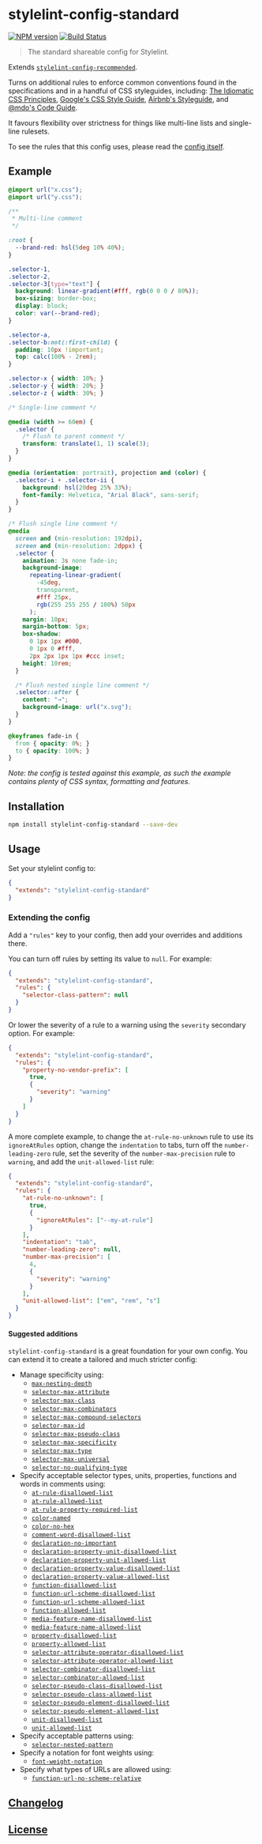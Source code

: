 # stylelint-config-standard

[![NPM version](https://img.shields.io/npm/v/stylelint-config-standard.svg)](https://www.npmjs.org/package/stylelint-config-standard) [![Build Status](https://github.com/stylelint/stylelint-config-standard/workflows/CI/badge.svg)](https://github.com/stylelint/stylelint-config-standard/actions)

> The standard shareable config for Stylelint.

Extends [`stylelint-config-recommended`](https://github.com/stylelint/stylelint-config-recommended).

Turns on additional rules to enforce common conventions found in the specifications and in a handful of CSS styleguides, including: [The Idiomatic CSS Principles](https://github.com/necolas/idiomatic-css),
[Google's CSS Style Guide](https://google.github.io/styleguide/htmlcssguide.html#CSS_Formatting_Rules), [Airbnb's Styleguide](https://github.com/airbnb/css#css), and [@mdo's Code Guide](https://codeguide.co/#css).

It favours flexibility over strictness for things like multi-line lists and single-line rulesets.

To see the rules that this config uses, please read the [config itself](./index.js).

## Example

<!-- prettier-ignore -->
```css
@import url("x.css");
@import url("y.css");

/**
 * Multi-line comment
 */

:root {
  --brand-red: hsl(5deg 10% 40%);
}

.selector-1,
.selector-2,
.selector-3[type="text"] {
  background: linear-gradient(#fff, rgb(0 0 0 / 80%));
  box-sizing: border-box;
  display: block;
  color: var(--brand-red);
}

.selector-a,
.selector-b:not(:first-child) {
  padding: 10px !important;
  top: calc(100% - 2rem);
}

.selector-x { width: 10%; }
.selector-y { width: 20%; }
.selector-z { width: 30%; }

/* Single-line comment */

@media (width >= 60em) {
  .selector {
    /* Flush to parent comment */
    transform: translate(1, 1) scale(3);
  }
}

@media (orientation: portrait), projection and (color) {
  .selector-i + .selector-ii {
    background: hsl(20deg 25% 33%);
    font-family: Helvetica, "Arial Black", sans-serif;
  }
}

/* Flush single line comment */
@media
  screen and (min-resolution: 192dpi),
  screen and (min-resolution: 2dppx) {
  .selector {
    animation: 3s none fade-in;
    background-image:
      repeating-linear-gradient(
        -45deg,
        transparent,
        #fff 25px,
        rgb(255 255 255 / 100%) 50px
      );
    margin: 10px;
    margin-bottom: 5px;
    box-shadow:
      0 1px 1px #000,
      0 1px 0 #fff,
      2px 2px 1px 1px #ccc inset;
    height: 10rem;
  }

  /* Flush nested single line comment */
  .selector::after {
    content: "→";
    background-image: url("x.svg");
  }
}

@keyframes fade-in {
  from { opacity: 0%; }
  to { opacity: 100%; }
}
```

_Note: the config is tested against this example, as such the example contains plenty of CSS syntax, formatting and features._

## Installation

```bash
npm install stylelint-config-standard --save-dev
```

## Usage

Set your stylelint config to:

```json
{
  "extends": "stylelint-config-standard"
}
```

### Extending the config

Add a `"rules"` key to your config, then add your overrides and additions there.

You can turn off rules by setting its value to `null`. For example:

```json
{
  "extends": "stylelint-config-standard",
  "rules": {
    "selector-class-pattern": null
  }
}
```

Or lower the severity of a rule to a warning using the `severity` secondary option. For example:

```json
{
  "extends": "stylelint-config-standard",
  "rules": {
    "property-no-vendor-prefix": [
      true,
      {
        "severity": "warning"
      }
    ]
  }
}
```

A more complete example, to change the `at-rule-no-unknown` rule to use its `ignoreAtRules` option, change the `indentation` to tabs, turn off the `number-leading-zero` rule, set the severity of the `number-max-precision` rule to `warning`, and add the `unit-allowed-list` rule:

```json
{
  "extends": "stylelint-config-standard",
  "rules": {
    "at-rule-no-unknown": [
      true,
      {
        "ignoreAtRules": ["--my-at-rule"]
      }
    ],
    "indentation": "tab",
    "number-leading-zero": null,
    "number-max-precision": [
      4,
      {
        "severity": "warning"
      }
    ],
    "unit-allowed-list": ["em", "rem", "s"]
  }
}
```

#### Suggested additions

`stylelint-config-standard` is a great foundation for your own config. You can extend it to create a tailored and much stricter config:

- Manage specificity using:
  - [`max-nesting-depth`](https://github.com/stylelint/stylelint/blob/master/lib/rules/max-nesting-depth/README.md)
  - [`selector-max-attribute`](https://github.com/stylelint/stylelint/blob/master/lib/rules/selector-max-attribute/README.md)
  - [`selector-max-class`](https://github.com/stylelint/stylelint/blob/master/lib/rules/selector-max-class/README.md)
  - [`selector-max-combinators`](https://github.com/stylelint/stylelint/blob/master/lib/rules/selector-max-combinators/README.md)
  - [`selector-max-compound-selectors`](https://github.com/stylelint/stylelint/blob/master/lib/rules/selector-max-compound-selectors/README.md)
  - [`selector-max-id`](https://github.com/stylelint/stylelint/blob/master/lib/rules/selector-max-id/README.md)
  - [`selector-max-pseudo-class`](https://github.com/stylelint/stylelint/blob/master/lib/rules/selector-max-pseudo-class/README.md)
  - [`selector-max-specificity`](https://github.com/stylelint/stylelint/blob/master/lib/rules/selector-max-specificity/README.md)
  - [`selector-max-type`](https://github.com/stylelint/stylelint/blob/master/lib/rules/selector-max-type/README.md)
  - [`selector-max-universal`](https://github.com/stylelint/stylelint/blob/master/lib/rules/selector-max-universal/README.md)
  - [`selector-no-qualifying-type`](https://github.com/stylelint/stylelint/blob/master/lib/rules/selector-no-qualifying-type/README.md)
- Specify acceptable selector types, units, properties, functions and words in comments using:
  - [`at-rule-disallowed-list`](https://github.com/stylelint/stylelint/blob/master/lib/rules/at-rule-disallowed-list/README.md)
  - [`at-rule-allowed-list`](https://github.com/stylelint/stylelint/blob/master/lib/rules/at-rule-allowed-list/README.md)
  - [`at-rule-property-required-list`](https://github.com/stylelint/stylelint/blob/master/lib/rules/at-rule-property-required-list/README.md)
  - [`color-named`](https://github.com/stylelint/stylelint/blob/master/lib/rules/color-named/README.md)
  - [`color-no-hex`](https://github.com/stylelint/stylelint/blob/master/lib/rules/color-no-hex/README.md)
  - [`comment-word-disallowed-list`](https://github.com/stylelint/stylelint/blob/master/lib/rules/comment-word-disallowed-list/README.md)
  - [`declaration-no-important`](https://github.com/stylelint/stylelint/blob/master/lib/rules/declaration-no-important/README.md)
  - [`declaration-property-unit-disallowed-list`](https://github.com/stylelint/stylelint/blob/master/lib/rules/declaration-property-unit-disallowed-list/README.md)
  - [`declaration-property-unit-allowed-list`](https://github.com/stylelint/stylelint/blob/master/lib/rules/declaration-property-unit-allowed-list/README.md)
  - [`declaration-property-value-disallowed-list`](https://github.com/stylelint/stylelint/blob/master/lib/rules/declaration-property-value-disallowed-list/README.md)
  - [`declaration-property-value-allowed-list`](https://github.com/stylelint/stylelint/blob/master/lib/rules/declaration-property-value-allowed-list/README.md)
  - [`function-disallowed-list`](https://github.com/stylelint/stylelint/blob/master/lib/rules/function-disallowed-list/README.md)
  - [`function-url-scheme-disallowed-list`](https://github.com/stylelint/stylelint/blob/master/lib/rules/function-url-scheme-disallowed-list/README.md)
  - [`function-url-scheme-allowed-list`](https://github.com/stylelint/stylelint/blob/master/lib/rules/function-url-scheme-allowed-list/README.md)
  - [`function-allowed-list`](https://github.com/stylelint/stylelint/blob/master/lib/rules/function-allowed-list/README.md)
  - [`media-feature-name-disallowed-list`](https://github.com/stylelint/stylelint/blob/master/lib/rules/media-feature-name-disallowed-list/README.md)
  - [`media-feature-name-allowed-list`](https://github.com/stylelint/stylelint/blob/master/lib/rules/media-feature-name-allowed-list/README.md)
  - [`property-disallowed-list`](https://github.com/stylelint/stylelint/blob/master/lib/rules/property-disallowed-list/README.md)
  - [`property-allowed-list`](https://github.com/stylelint/stylelint/blob/master/lib/rules/property-allowed-list/README.md)
  - [`selector-attribute-operator-disallowed-list`](https://github.com/stylelint/stylelint/blob/master/lib/rules/selector-attribute-operator-disallowed-list/README.md)
  - [`selector-attribute-operator-allowed-list`](https://github.com/stylelint/stylelint/blob/master/lib/rules/selector-attribute-operator-allowed-list/README.md)
  - [`selector-combinator-disallowed-list`](https://github.com/stylelint/stylelint/blob/master/lib/rules/selector-combinator-disallowed-list/README.md)
  - [`selector-combinator-allowed-list`](https://github.com/stylelint/stylelint/blob/master/lib/rules/selector-combinator-allowed-list/README.md)
  - [`selector-pseudo-class-disallowed-list`](https://github.com/stylelint/stylelint/blob/master/lib/rules/selector-pseudo-class-disallowed-list/README.md)
  - [`selector-pseudo-class-allowed-list`](https://github.com/stylelint/stylelint/blob/master/lib/rules/selector-pseudo-class-allowed-list/README.md)
  - [`selector-pseudo-element-disallowed-list`](https://github.com/stylelint/stylelint/blob/master/lib/rules/selector-pseudo-element-disallowed-list/README.md)
  - [`selector-pseudo-element-allowed-list`](https://github.com/stylelint/stylelint/blob/master/lib/rules/selector-pseudo-element-allowed-list/README.md)
  - [`unit-disallowed-list`](https://github.com/stylelint/stylelint/blob/master/lib/rules/unit-disallowed-list/README.md)
  - [`unit-allowed-list`](https://github.com/stylelint/stylelint/blob/master/lib/rules/unit-allowed-list/README.md)
- Specify acceptable patterns using:
  - [`selector-nested-pattern`](https://github.com/stylelint/stylelint/blob/master/lib/rules/selector-nested-pattern/README.md)
- Specify a notation for font weights using:
  - [`font-weight-notation`](https://github.com/stylelint/stylelint/blob/master/lib/rules/font-weight-notation/README.md)
- Specify what types of URLs are allowed using:
  - [`function-url-no-scheme-relative`](https://github.com/stylelint/stylelint/blob/master/lib/rules/function-url-no-scheme-relative/README.md)

## [Changelog](CHANGELOG.md)

## [License](LICENSE)
